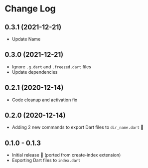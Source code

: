 # Change Log

## 0.3.1 (2021-12-21)

- Update Name

## 0.3.0 (2021-12-21)

- Ignore `.g.dart` and `.freezed.dart` files
- Update dependencies

## 0.2.1 (2020-12-14)

- Code cleanup and activation fix

## 0.2.0 (2020-12-14)

- Adding 2 new commands to export Dart files to `dir_name.dart` 🚀

## 0.1.0 - 0.1.3

- Initial release 🌱 (ported from create-index extension)
- Exporting Dart files to `index.dart`
